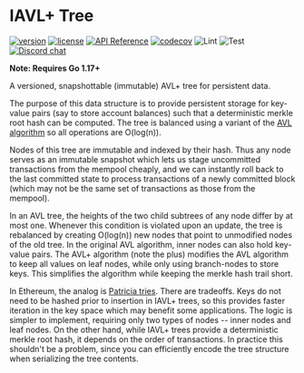 # IAVL+ Tree

[![version](https://img.shields.io/github/tag/cosmos/iavl.svg)](https://github.com/cosmos/iavl/releases/latest)
[![license](https://img.shields.io/github/license/cosmos/iavl.svg)](https://github.com/cosmos/iavl/blob/master/LICENSE)
[![API Reference](https://camo.githubusercontent.com/915b7be44ada53c290eb157634330494ebe3e30a/68747470733a2f2f676f646f632e6f72672f6769746875622e636f6d2f676f6c616e672f6764646f3f7374617475732e737667)](https://pkg.go.dev/github.com/cosmos/iavl)
[![codecov](https://codecov.io/gh/cosmos/iavl/branch/master/graph/badge.svg)](https://codecov.io/gh/cosmos/iavl)
![Lint](https://github.com/cosmos/iavl/workflows/Lint/badge.svg?branch=master)
![Test](https://github.com/cosmos/iavl/workflows/Test/badge.svg?branch=master)
[![Discord chat](https://img.shields.io/discord/669268347736686612.svg)](https://discord.gg/AzefAFd)

**Note: Requires Go 1.17+**

A versioned, snapshottable (immutable) AVL+ tree for persistent data.

The purpose of this data structure is to provide persistent storage for
key-value pairs (say to store account balances) such that a deterministic merkle
root hash can be computed. The tree is balanced using a variant of the
[AVL algorithm](http://en.wikipedia.org/wiki/AVL_tree) so all operations are
O(log(n)).

Nodes of this tree are immutable and indexed by their hash. Thus any node serves
as an immutable snapshot which lets us stage uncommitted transactions from the
mempool cheaply, and we can instantly roll back to the last committed state to
process transactions of a newly committed block (which may not be the same set
of transactions as those from the mempool).

In an AVL tree, the heights of the two child subtrees of any node differ by at
most one. Whenever this condition is violated upon an update, the tree is
rebalanced by creating O(log(n)) new nodes that point to unmodified nodes of the
old tree. In the original AVL algorithm, inner nodes can also hold key-value
pairs. The AVL+ algorithm (note the plus) modifies the AVL algorithm to keep all
values on leaf nodes, while only using branch-nodes to store keys. This
simplifies the algorithm while keeping the merkle hash trail short.

In Ethereum, the analog is
[Patricia tries](http://en.wikipedia.org/wiki/Radix_tree). There are tradeoffs.
Keys do not need to be hashed prior to insertion in IAVL+ trees, so this
provides faster iteration in the key space which may benefit some applications.
The logic is simpler to implement, requiring only two types of nodes -- inner
nodes and leaf nodes. On the other hand, while IAVL+ trees provide a
deterministic merkle root hash, it depends on the order of transactions. In
practice this shouldn't be a problem, since you can efficiently encode the tree
structure when serializing the tree contents.
